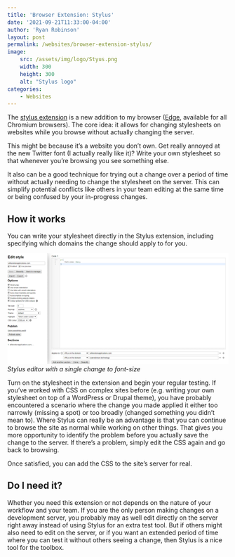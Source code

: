 ```yaml
---
title: 'Browser Extension: Stylus'
date: '2021-09-21T11:33:00-04:00'
author: 'Ryan Robinson'
layout: post
permalink: /websites/browser-extension-stylus/
image: 
    src: /assets/img/logo/Styus.png
    width: 300
    height: 300
    alt: "Stylus logo"
categories:
    - Websites
---
```


The [stylus extension](https://chrome.google.com/webstore/detail/stylus/clngdbkpkpeebahjckkjfobafhncgmne) is a new addition to my browser ([Edge](/web-browser-microsoft-edge-vs-chrome/), available for all Chromium browsers). The core idea: it allows for changing stylesheets on websites while you browse without actually changing the server.

This might be because it’s a website you don’t own. Get really annoyed at the new Twitter font (I actually really like it)? Write your own stylesheet so that whenever you’re browsing you see something else.

It also can be a good technique for trying out a change over a period of time without actually needing to change the stylesheet on the server. This can simplify potential conflicts like others in your team editing at the same time or being confused by your in-progress changes.

## How it works

You can write your stylesheet directly in the Stylus extension, including specifying which domains the change should apply to for you.

![](/assets/img/2021/09/Stylus-Editor.png)
_Stylus editor with a single change to font-size_

Turn on the stylesheet in the extension and begin your regular testing. If you’ve worked with CSS on complex sites before (e.g. writing your own stylesheet on top of a WordPress or Drupal theme), you have probably encountered a scenario where the change you made applied it either too narrowly (missing a spot) or too broadly (changed something you didn’t mean to). Where Stylus can really be an advantage is that you can continue to browse the site as normal while working on other things. That gives you more opportunity to identify the problem before you actually save the change to the server. If there’s a problem, simply edit the CSS again and go back to browsing.

Once satisfied, you can add the CSS to the site’s server for real.

## Do I need it?

Whether you need this extension or not depends on the nature of your workflow and your team. If you are the only person making changes on a development server, you probably may as well edit directly on the server right away instead of using Stylus for an extra test tool. But if others might also need to edit on the server, or if you want an extended period of time where you can test it without others seeing a change, then Stylus is a nice tool for the toolbox.